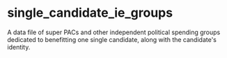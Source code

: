single_candidate_ie_groups
==========================

A data file of super PACs and other independent political spending groups dedicated to benefitting one single candidate, along with the candidate's identity.
